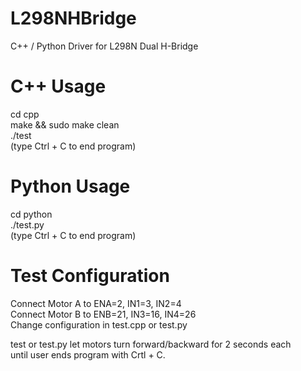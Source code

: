 # L298NHBridge  
C++ / Python Driver for L298N Dual H-Bridge  

# C++ Usage  
cd cpp  
make && sudo make clean  
./test  
(type Ctrl + C to end program)  
  
# Python Usage   
cd python  
./test.py  
(type Ctrl + C to end program)  

# Test Configuration  
Connect Motor A to ENA=2, IN1=3, IN2=4  
Connect Motor B to ENB=21, IN3=16, IN4=26  
Change configuration in test.cpp or test.py  
  
test or test.py let motors turn forward/backward for 2 seconds each  
until user ends program with Crtl + C.
